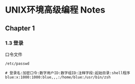 UNIX环境高级编程 Notes
====================

Chapter 1
---------

### 1.3 登录

口令文件

    /etc/passwd

    # 登录名:加密口令:数字用户ID:数字组ID:注释字段:起始目录:shell程序
    blue:x:1000:1000:blue,,,:/home/blue:/usr/bin/zsh
